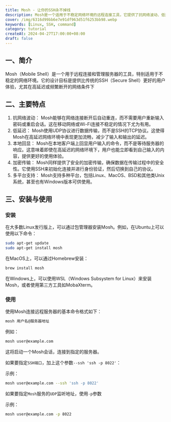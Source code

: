 ```yaml
---
title: Mosh - 让你的SSH永不掉线
description: Mosh是一个适用于不稳定网络环境的远程连接工具，它提供了抗网络波动、低延迟、本地回显、加密传输等特性，并且支持多平台。
cover: /img/6316d99bb6e7e91df963d51f6253bb98.webp
keywords: [Linux, SSH, command]
category: tutorial
createAt: 2024-04-27T17:00:00+08:00
draft: false
---
```


## 一、简介

Mosh（Mobile Shell）是一个用于远程连接和管理服务器的工具，特别适用于不稳定的网络环境。它的设计目标是提供比传统的SSH（Secure Shell）更好的用户体验，尤其在高延迟或频繁断开的网络条件下

## 二、主要特点

1. 抗网络波动：
   Mosh能够在网络连接断开后自动重连，而不需要用户重新输入密码或重启会话。这在移动网络或Wi-Fi连接不稳定的情况下尤为有用。
2. 低延迟：
   Mosh使用UDP协议进行数据传输，而不是SSH的TCP协议。这使得Mosh在高延迟网络环境中表现更加流畅，减少了输入和输出的延迟。
3. 本地回显：
   Mosh在本地客户端上回显用户输入的命令，而不是等待服务器的响应。这意味着即使在高延迟的网络环境下，用户也能立即看到自己输入的内容，提供更好的使用体验。
4. 加密传输：
   Mosh同样提供了安全的加密传输，确保数据在传输过程中的安全性。它使用SSH来初始化连接并进行身份验证，然后切换到自己的协议。
5. 多平台支持：
   Mosh支持多种平台，包括Linux、MacOS、BSD和其他类Unix系统，甚至也有Windows版本可供使用。

## 三、安装与使用

### 安装

在大多数Linux发行版上，可以通过包管理器安装Mosh。例如，在Ubuntu上可以使用以下命令：

```bash
sudo apt-get update
sudo apt-get install mosh
```

在MacOS上，可以通过Homebrew安装：

```sh
brew install mosh
```

在Windows上，可以使用WSL（Windows Subsystem for Linux）来安装Mosh，或者使用第三方工具如MobaXterm。

### 使用

使用Mosh连接远程服务器的基本命令格式如下：

```bash
mosh 用户名@服务器地址
```

例如：

```bash
mosh user@example.com
```

这将启动一个Mosh会话，连接到指定的服务器。

如果要指定`SSH端口`，加上这个参数`--ssh 'ssh -p 8022'`：

示例：

```bash
mosh user@example.com --ssh 'ssh -p 8022'
```

如果要指定`Mosh`服务的`UDP`监听地址，使用`-p`参数

示例：

```bash
mosh user@example.com -p 8022
```
